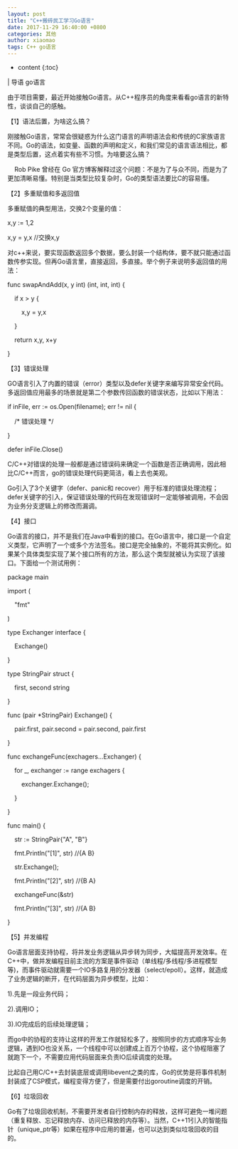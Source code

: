```yaml
---
layout: post
title: "C++搬砖民工学习Go语言"
date: 2017-11-29 16:40:00 +0800
categories: 其他
author: xiaomao
tags: C++ go语言
---
```


* content
{:toc}

| 导语 go语言

由于项目需要，最近开始接触Go语言。从C++程序员的角度来看看go语言的新特性，谈谈自己的感触。


<!--more-->

【1】语法后置，为啥这么搞？

刚接触Go语言，常常会很疑惑为什么这门语言的声明语法会和传统的C家族语言不同。Go的语法，如变量、函数的声明和定义，和我们常见的语言语法相比，都是类型后置，这点着实有些不习惯。为啥要这么搞？

    Rob Pike 曾经在 Go
官方博客解释过这个问题：不是为了与众不同，而是为了更加清晰易懂。特别是当类型比较复杂时，Go的类型语法要比C的容易懂。



【2】多重赋值和多返回值

多重赋值的典型用法，交换2个变量的值：

x,y := 1,2

x,y = y,x //交换x,y



对c++来说，要实现函数返回多个数据，要么封装一个结构体，要不就只能通过函数传参实现。但再Go语言里，直接返回，多直接。举个例子来说明多返回值的用法：

func swapAndAdd(x, y int) (int, int, int) {

    if x > y {

        x,y = y,x

    }

    return x,y, x+y

}



【3】错误处理

GO语言引入了内置的错误（error）类型以及defer关键字来编写异常安全代码。多返回值应用最多的场景就是第二个参数传回函数的错误状态，比如以下用法：

if inFile, err := os.Open(filename); err != nil {

    /* 错误处理 */

}

defer inFile.Close()



C/C++对错误的处理一般都是通过错误码来确定一个函数是否正确调用，因此相比C/C++而言，go的错误处理代码更简洁，看上去也美观。

Go引入了3个关键字（defer、panic和
recover）用于标准的错误处理流程；defer关键字的引入，保证错误处理的代码在发现错误时一定能够被调用，不会因为业务分支逻辑上的修改而漏调。



【4】接口

Go语言的接口，并不是我们在Java中看到的接口。在Go语言中，接口是一个自定义类型，它声明了一个或多个方法签名。接口是完全抽象的，不能将其实例化。如果某个具体类型实现了某个接口所有的方法，那么这个类型就被认为实现了该接口。下面给一个测试用例：

package main



import (

    "fmt"

)



type Exchanger interface {

    Exchange()

}



type StringPair struct {

    first, second string

}



func (pair *StringPair) Exchange() {

    pair.first, pair.second = pair.second, pair.first

}



func exchangeFunc(exchagers...Exchanger) {

    for _, exchanger := range exchagers {

        exchanger.Exchange();

    }

}



func main() {

    str := StringPair{"A", "B"}

    fmt.Println("[1]", str) //{A B}



    str.Exchange();

    fmt.Println("[2]", str) //{B A}



    exchangeFunc(&str)

    fmt.Println("[3]", str) //{A B}

}



【5】并发编程

Go语言层面支持协程，将并发业务逻辑从异步转为同步，大幅提高开发效率。在C++中，做并发编程目前主流的方案是事件驱动（单线程/多线程/多进程模型等)，而事件驱动就需要一个IO多路复用的分发器（select/epoll）。这样，就造成了业务逻辑的断开，在代码层面为异步模型，比如：

1).先是一段业务代码；

2).调用IO；

3).IO完成后的后续处理逻辑；

而go中的协程的支持让这样的开发工作就轻松多了，按照同步的方式顺序写业务逻辑，遇到IO也没关系，一个线程中可以创建成上百万个协程，这个协程阻塞了就跑下一个，不需要应用代码层面来负责IO后续调度的处理。

比起自己用C/C++去封装底层或调用libevent之类的库，Go的优势是将事件机制封装成了CSP模式，编程变得方便了，但是需要付出goroutine调度的开销。



【6】垃圾回收

Go有了垃圾回收机制，不需要开发者自行控制内存的释放，这样可避免一堆问题（重复释放、忘记释放内存、访问已释放的内存等）。当然，C++11引入的智能指针（unique_ptr等）如果在程序中应用的普遍，也可以达到类似垃圾回收的目的。

